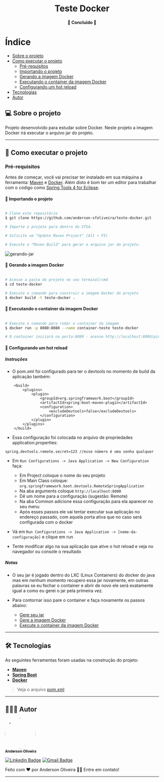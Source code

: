 <h1 align="center">
  Teste Docker
</h1>

<h4 align="center">
	🚧 Concluído 🚧
</h4>

# Índice

<!--ts-->

- [Sobre o projeto](#-sobre-o-projeto)
- [Como executar o projeto](#-como-executar-o-projeto)
  - [Pré-requisitos](#pré-requisitos)
  - [Importando o projeto](#-importando-o-projeto)
  - [Gerando a imagem Docker](#-gerando-a-imagem-docker)
  - [Executando o container da imagem Docker](#-executando-o-container-da-imagem-docker)
  - [Configurando um hot reload](#-configurando-um-hot-reload)
- [Tecnologias](#-tecnologias)
- [Autor](#-autor)
<!--te-->

## 💻 Sobre o projeto

Projeto desenvolvido para estudar sobre Docker. Neste projeto a imagem Docker irá executar o arquivo jar do projeto.

---

## 🚀 Como executar o projeto

### Pré-requisitos

Antes de começar, você vai precisar ter instalado em sua máquina a ferramenta:
[Maven](https://maven.apache.org/) e [Docker](https://www.docker.com/).
Além disto é bom ter um editor para trabalhar com o código como [Spring Tools 4 for Eclipse](https://spring.io/tools/).

#### 🎲 Importando o projeto

```bash

# Clone este repositório
$ git clone https://github.com/anderson-sfoliveira/teste-docker.git

# Importe o projeto para dentro do STS4.

# Solicite um "Update Maven Project" (Alt + F5)

# Execute o "Maven Build" para gerar o arquivo jar do projeto.

```

<a>
  <img src="https://i.ibb.co/VY2jkpJ/gerando-jar.png" alt="gerando-jar" border="0">
</a>

#### 🔨 Gerando a imagem Docker

```bash

# Acesse a pasta do projeto no seu terminal/cmd
$ cd teste-docker

# Execute o comando para construir a imagem Docker do projeto
$ docker build -t teste-docker .

```

#### 🏃 Executando o container da imagem Docker

```bash

# Execute o comando para rodar o container da imagem
$ docker run -p 8080:8080 --name container-teste teste-docker

# O container iniciará na porta:8080 - acesse http://localhost:8080/ping

```

#### 🏃 Configurando um hot reload

##### Instruções

*  O pom.xml foi configurado para ter o devtools no momento de build da aplicação também:

```
	<build>
		<plugins>
			<plugin>
				<groupId>org.springframework.boot</groupId>
				<artifactId>spring-boot-maven-plugin</artifactId>
				<configuration>
					<excludeDevtools>false</excludeDevtools>
				</configuration>
			</plugin>
		</plugins>
	</build>
```

*  Essa configuração foi colocada no arquivo de propriedades application.properties:

```
spring.devtools.remote.secret=123 //esse número é uma senha qualquer
```

* Em ```Run Configurations -> Java Application -> New Configuration``` faça:

  * Em Project coloque o nome do seu projeto
  * Em Main Class coloque: ```org.springframework.boot.devtools.RemoteSpringApplication```
  * Na aba arguments coloque ```http://localhost:8080```
  * Dê um nome para a configuração (sugestão: Remote)
  * Na aba Common adicione essa configuração para ela aparecer no seu menu
  * Após esses passos ele vai tentar executar sua aplicação no endereço passado, com aquela porta ativa que no caso será configurada com o docker

* Vá em ```Run Configurations -> Java Application -> [nome-da-configuração]``` e clique em run

* Tente modificar algo na sua aplicação que ative o hot reload e veja no navegador ou console o resultado

##### Notas

* O seu jar é jogado dentro do LXC (Linux Containers) do docker do java mas em nenhum momento recupero essa jar novamente, em outras palavras se eu fechar o container e abrir de novo ele será exatamente igual a como eu gerei o jar pela primeira vez.

* Para contornar isso pare o container e faça novamente os passos abaixo:
  * [Gere seu jar](#-importando-o-projeto)
  * [Gere a imagem Docker](#-gerando-a-imagem-docker)
  * [Execute o container da imagem Docker](#-executando-o-container-da-imagem-docker)

---

## 🛠 Tecnologias

As seguintes ferramentas foram usadas na construção do projeto:

- **[Maven](https://maven.apache.org/)**
- **[Spring Boot](https://spring.io/projects/spring-boot/)**
- **[Docker](https://www.docker.com/)**

> Veja o arquivo [pom.xml](https://github.com/anderson-sfoliveira/teste-docker/blob/main/pom.xml)

---

## 👨🏽‍💻 Autor

<a href="https://www.linkedin.com/in/anderson-sfoliveira/">
 <img style="border-radius: 50%;" src="https://avatars.githubusercontent.com/u/2175235?s=400&u=432d3456eb62f2df111abdccd667976321f6f74a&v=4" width="100px;" alt=""/>
 <br />
 <sub><b>Anderson Oliveira</b></sub></a> <a href="https://www.linkedin.com/in/anderson-sfoliveira/" title="Anderson Oliveira"></a>
 <br />

[![Linkedin Badge](https://img.shields.io/badge/-Anderson-blue?style=flat-square&logo=Linkedin&logoColor=white&link=https://www.linkedin.com/in/anderson-sfoliveira/)](https://www.linkedin.com/in/anderson-sfoliveira/)
[![Gmail Badge](https://img.shields.io/badge/-anderson.sfoliveira@gmail.com-c14438?style=flat-square&logo=Gmail&logoColor=white&link=mailto:anderson.sfoliveira@gmail.com)](mailto:anderson.sfoliveira@gmail.com)

Feito com ❤️ por Anderson Oliveira 👋🏽 Entre em contato!

---

